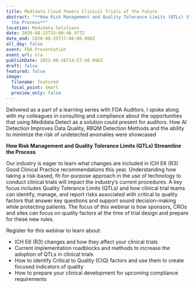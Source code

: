 ```yaml
---
title: Medidata Cloud Powers Clinical Trials of the Future
abstract: "**How Risk Management and Quality Tolerance Limits (QTLs) Streamline
  the Process**"
location: Medidata Solutions
date: 2020-08-25T15:00:40.977Z
date_end: 2020-08-25T17:00:00.000Z
all_day: false
event: FDA Presentation
event_url: n/a
publishDate: 2022-08-26T14:57:40.996Z
draft: false
featured: false
image:
  filename: featured
  focal_point: Smart
  preview_only: false
---
```

Delivered as a part of a learning series with FDA Auditors, I spoke along with my colleagues in consulting and compliance about the opportunities that using Medidata Detect as a solution could present for auditors. How AI Detection Improves Data Quality, RBQM Detection Methods and the ability to minimize the risk of undetected anomalies were showcased

**How Risk Management and Quality Tolerance Limits (QTLs) Streamline the Process**

Our industry is eager to learn what changes are included in ICH E6 (R3) Good Clinical Practice recommendations this year. Understanding how taking a risk-based, fit-for-purpose approach in the use of technology to conduct clinical trials will impact the industry’s current procedures. A key focus includes Quality Tolerance Limits (QTLs) and how clinical trial teams can identify, manage, and report risks associated with critical to quality factors that answer key questions and support sound decision-making while protecting patients. The focus of this webinar is how sponsors, CROs and sites can focus on quality factors at the time of trial design and prepare for these new rules.

Register for this webinar to learn about:

* ICH E6 (R3) changes and how they affect your clinical trials
* Current implementation roadblocks and methods to increase the adoption of QTLs in clinical trials
* How to identify Critical to Quality (CtQ) factors and use them to create focused indicators of quality
* How to prepare your clinical development for upcoming compliance requirements
